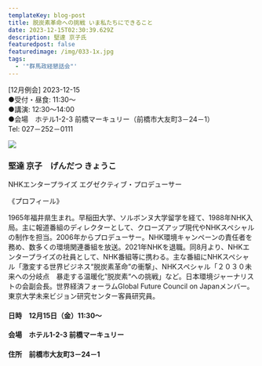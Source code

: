 ```yaml
---
templateKey: blog-post
title: 脱炭素革命への挑戦 いま私たちにできること
date: 2023-12-15T02:30:39.629Z
description: 堅達 京子氏
featuredpost: false
featuredimage: /img/033-1x.jpg
tags:
  - '"群馬政経懇話会"'
---
```

\[12月例会] 2023-12-15<br />
●受付・昼食: 11:30〜<br />
●講演: 12:30〜14:00<br />
●会場　ホテル1-2-3 前橋マーキュリー（前橋市大友町3－24－1）<br />
Tel: 027－252－0111<br />

![](/img/033-1x.jpg)

### 堅達 京子　げんだつ きょうこ

NHKエンタープライズ エグゼクティブ・プロデューサー

《プロフィール》

1965年福井県生まれ。早稲田大学、ソルボンヌ大学留学を経て、1988年NHK入局。主に報道番組のディレクターとして、クローズアップ現代やNHKスペシャルの制作を担当。2006年からプロデューサー。NHK環境キャンペーンの責任者を務め、数多くの環境関連番組を放送。2021年NHKを退職。同8月より、NHKエンタープライズの社員として、NHK番組等に携わる。主な番組にNHKスペシャル「激変する世界ビジネス“脱炭素革命”の衝撃」、NHKスペシャル「２０３０未来への分岐点　暴走する温暖化“脱炭素“への挑戦」など。日本環境ジャーナリストの会副会長。世界経済フォーラムGlobal Future Council on Japanメンバー。東京大学未来ビジョン研究センター客員研究員。

#### 日時　12月15日（金）11:30〜

#### 会場　ホテル1-2-3 前橋マーキュリー

#### 住所　前橋市大友町3－24－1